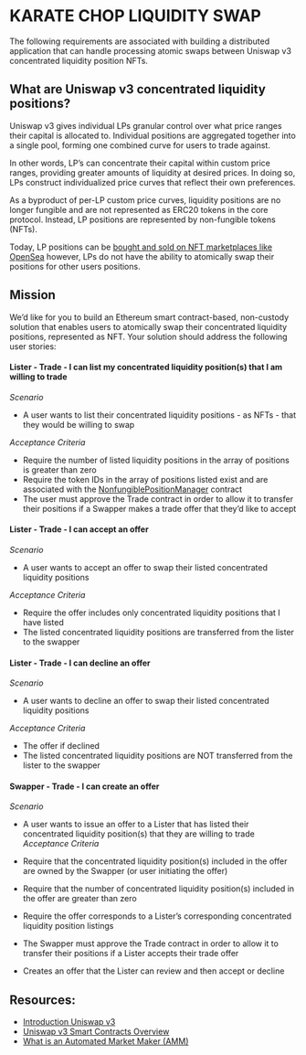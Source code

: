 # KARATE CHOP LIQUIDITY SWAP
The following requirements are associated with building a distributed application that can handle processing atomic swaps between Uniswap v3 concentrated liquidity position NFTs.

## What are Uniswap v3 concentrated liquidity positions?
Uniswap v3 gives individual LPs granular control over what price ranges their capital is allocated to. Individual positions are aggregated together into a single pool, forming one combined curve for users to trade against.

In other words, LP’s can concentrate their capital within custom price ranges, providing greater amounts of liquidity at desired prices. In doing so, LPs construct individualized price curves that reflect their own preferences.

As a byproduct of per-LP custom price curves, liquidity positions are no longer fungible and are not represented as ERC20 tokens in the core protocol. Instead, LP positions are represented by non-fungible tokens (NFTs).

Today, LP positions can be [bought and sold on NFT marketplaces like OpenSea](https://opensea.io/assets/uniswap-v3-positions) however, LPs do not have the ability to atomically swap their positions for other users positions.


## Mission
We’d like for you to build an Ethereum smart contract-based, non-custody solution that enables users to atomically swap their concentrated liquidity positions, represented as NFT. Your solution should address the following user stories:

#### Lister - Trade - I can list my concentrated liquidity position(s) that I am willing to trade
*Scenario*
- A user wants to list their concentrated liquidity positions - as NFTs - that they would be willing to swap

*Acceptance Criteria*
- Require the number of listed liquidity positions in the array of positions is greater than zero
- Require the token IDs in the array of positions listed exist and are associated with the [NonfungiblePositionManager](https://docs.uniswap.org/reference/periphery/NonfungiblePositionManager#collect) contract
- The user must approve the Trade contract in order to allow it to transfer their positions if a Swapper makes a trade offer that they’d like to accept

#### Lister - Trade - I can accept an offer
*Scenario*
- A user wants to accept an offer to swap their listed concentrated liquidity positions

*Acceptance Criteria*
- Require the offer includes only concentrated liquidity positions that I have listed
- The listed concentrated liquidity positions are transferred from the lister to the swapper

#### Lister - Trade - I can decline an offer
*Scenario*
- A user wants to decline an offer to swap their listed concentrated liquidity positions

*Acceptance Criteria*
- The offer if declined
- The listed concentrated liquidity positions are NOT transferred from the lister to the swapper

#### Swapper - Trade - I can create an offer
*Scenario*
- A user wants to issue an offer to a Lister that has listed their concentrated liquidity position(s) that they are willing to trade
*Acceptance Criteria*

- Require that the concentrated liquidity position(s) included in the offer are owned by the Swapper (or user initiating the offer)
- Require that the number of concentrated liquidity position(s) included in the offer are greater than zero
- Require the offer corresponds to a Lister’s corresponding concentrated liquidity position listings
- The Swapper must approve the Trade contract in order to allow it to transfer their positions if a Lister accepts their trade offer
- Creates an offer that the Lister can review and then accept or decline


## Resources:
* [Introduction Uniswap v3](https://uniswap.org/blog/uniswap-v3/)
* [Uniswap v3 Smart Contracts Overview](https://docs.uniswap.org/reference/smart-contracts)
* [What is an Automated Market Maker (AMM)](https://www.gemini.com/cryptopedia/amm-what-are-automated-market-makers)


